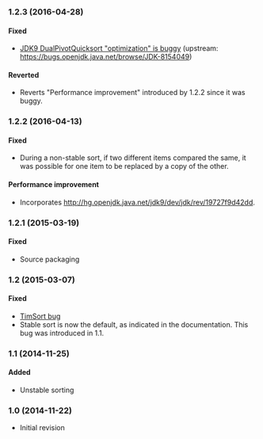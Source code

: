 ### 1.2.3 (2016-04-28)

#### Fixed
- [JDK9 DualPivotQuicksort "optimization" is buggy](https://github.com/mintern-java/primitive/issues/6)
  (upstream: <https://bugs.openjdk.java.net/browse/JDK-8154049>)

#### Reverted
- Reverts "Performance improvement" introduced by 1.2.2 since it was buggy.

### 1.2.2 (2016-04-13)

#### Fixed
- During a non-stable sort, if two different items compared the same, it was
  possible for one item to be replaced by a copy of the other.

#### Performance improvement
- Incorporates <http://hg.openjdk.java.net/jdk9/dev/jdk/rev/19727f9d42dd>.

### 1.2.1 (2015-03-19)

#### Fixed
- Source packaging

### 1.2 (2015-03-07)

#### Fixed
- [TimSort bug](http://envisage-project.eu/proving-android-java-and-python-sorting-algorithm-is-broken-and-how-to-fix-it)
- Stable sort is now the default, as indicated in the documentation. This bug
  was introduced in 1.1.

### 1.1 (2014-11-25)

#### Added
- Unstable sorting

### 1.0 (2014-11-22)

- Initial revision

